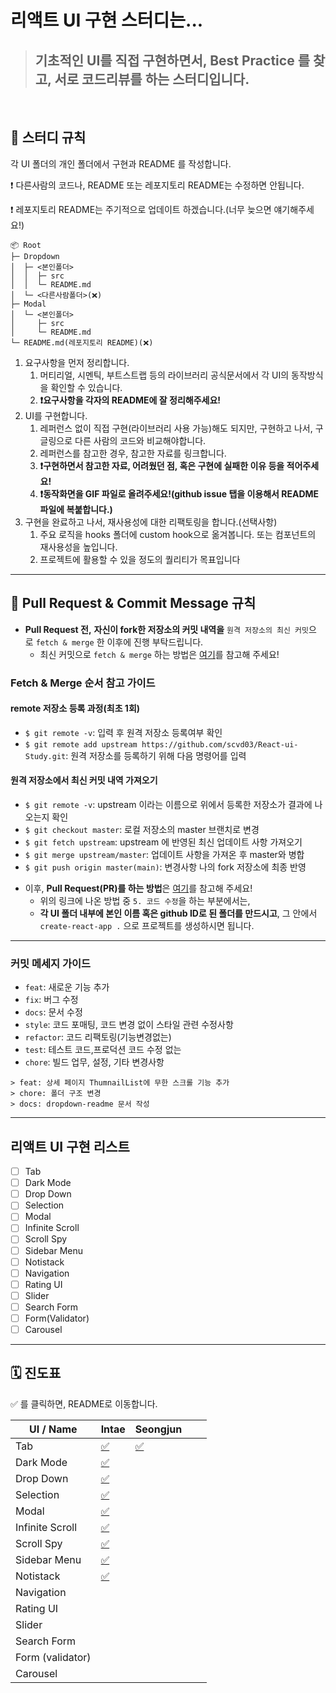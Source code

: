 # 리액트 UI 구현 스터디는...

> ## 기초적인 UI를 직접 구현하면서, Best Practice 를 찾고, 서로 코드리뷰를 하는 스터디입니다.

<br>

## 📍 스터디 규칙

각 UI 폴더의 개인 폴더에서 구현과 README 를 작성합니다.

❗️ 다른사람의 코드나, README 또는 레포지토리 README는 수정하면 안됩니다.

❗️ 레포지토리 README는 주기적으로 업데이트 하겠습니다.(너무 늦으면 얘기해주세요!)

```
📦 Root
├─ Dropdown
│  ├─ <본인폴더>
│  │  ├─ src
│  │  └─ README.md
│  └─ <다른사람폴더>(❌)
├─ Modal
│  └─ <본인폴더>
│     ├─ src
│     └─ README.md
└─ README.md(레포지토리 README)(❌)
```

1. 요구사항을 먼저 정리합니다.
   1. 머티리얼, 시멘틱, 부트스트랩 등의 라이브러리 공식문서에서 각 UI의 동작방식을 확인할 수 있습니다.
   2. **❗️요구사항을 각자의 README에 잘 정리해주세요!**
2. UI를 구현합니다.
   1. 레퍼런스 없이 직접 구현(라이브러리 사용 가능)해도 되지만, 구현하고 나서, 구글링으로 다른 사람의 코드와 비교해야합니다.
   2. 레퍼런스를 참고한 경우, 참고한 자료를 링크합니다.
   3. **❗️구현하면서 참고한 자료, 어려웠던 점, 혹은 구현에 실패한 이유 등을 적어주세요!**
   4. **❗️동작화면을 GIF 파일로 올려주세요!(github issue 탭을 이용해서 README 파일에 복붙합니다.)**
3. 구현을 완료하고 나서, 재사용성에 대한 리팩토링을 합니다.(선택사항)
   1. 주요 로직을 hooks 폴더에 custom hook으로 옮겨봅니다. 또는 컴포넌트의 재사용성을 높입니다.
   2. 프로젝트에 활용할 수 있을 정도의 퀄리티가 목표입니다

---

## 🧲 Pull Request & Commit Message 규칙

- **Pull Request 전,** **자신이 fork한 저장소의 커밋 내역을** `원격 저장소의 최신 커밋`으로 `fetch & merge` 한 이후에 진행 부탁드립니다.
  - 최신 커밋으로 `fetch & merge` 하는 방법은 [여기](https://chanhuiseok.github.io/posts/git-2/)를 참고해 주세요!

### Fetch & Merge 순서 참고 가이드

#### remote 저장소 등록 과정(최초 1회)

- `$ git remote -v`: 입력 후 원격 저장소 등록여부 확인
- `$ git remote add upstream https://github.com/scvd03/React-ui-Study.git`: 원격 저장소를 등록하기 위해 다음 명령어를 입력

#### 원격 저장소에서 최신 커밋 내역 가져오기

- `$ git remote -v`: upstream 이라는 이름으로 위에서 등록한 저장소가 결과에 나오는지 확인
- `$ git checkout master`: 로컬 저장소의 master 브랜치로 변경
- `$ git fetch upstream`: upstream 에 반영된 최신 업데이트 사항 가져오기
- `$ git merge upstream/master`: 업데이트 사항을 가져온 후 master와 병합
- `$ git push origin master(main)`: 변경사항 나의 fork 저장소에 최종 반영
<p></p>

- 이후, **Pull Request(PR)를 하는 방법**은 [여기](https://chanhuiseok.github.io/posts/git-3/)를 참고해 주세요!
  - 위의 링크에 나온 방법 중 `5. 코드 수정`을 하는 부분에서는,
  - **각 UI 폴더 내부에 본인 이름 혹은 github ID로 된 폴더를 만드시고**, 그 안에서 `create-react-app .` 으로 프로젝트를 생성하시면 됩니다.

---

### 커밋 메세지 가이드

- `feat`: 새로운 기능 추가
- `fix`: 버그 수정
- `docs`: 문서 수정
- `style`: 코드 포매팅, 코드 변경 없이 스타일 관련 수정사항
- `refactor`: 코드 리팩토링(기능변경없는)
- `test`: 테스트 코드,프로덕션 코드 수정 없는
- `chore`: 빌드 업무, 설정, 기타 변경사항

```
> feat: 상세 페이지 ThumnailList에 무한 스크롤 기능 추가
> chore: 폴더 구조 변경
> docs: dropdown-readme 문서 작성

```

---

## 리액트 UI 구현 리스트

- [ ] Tab
- [ ] Dark Mode
- [ ] Drop Down
- [ ] Selection
- [ ] Modal
- [ ] Infinite Scroll
- [ ] Scroll Spy
- [ ] Sidebar Menu
- [ ] Notistack
- [ ] Navigation
- [ ] Rating UI
- [ ] Slider
- [ ] Search Form
- [ ] Form(Validator)
- [ ] Carousel

---

## 🗓 진도표

:white_check_mark: 를 클릭하면, README로 이동합니다.

| UI / Name        | Intae                                                      | Seongjun                                          |     |     |
| ---------------- | ---------------------------------------------------------- | ------------------------------------------------- | --- | --- |
| Tab              | [:white_check_mark:](./01.Tab/intae/README.md)             | [:white_check_mark:](./01.Tab/seongjun/README.md) |     |     |
| Dark Mode        | [:white_check_mark:](./02.darkmode/intae/README.md)        |                                                   |     |     |
| Drop Down        | [:white_check_mark:](./03.dropdown/intae/README.md)        |                                                   |     |     |
| Selection        | [:white_check_mark:](./04.Selection/intae/README.md)       |                                                   |     |     |
| Modal            | [:white_check_mark:](./05.modal/intae/README.md)           |                                                   |     |     |
| Infinite Scroll  | [:white_check_mark:](./06.infinite-scroll/intae/README.md) |                                                   |     |     |
| Scroll Spy       | [:white_check_mark:](./07.scrollSpy/intae/README.md)       |                                                   |     |     |
| Sidebar Menu     | [:white_check_mark:](./08.sidebar-nav/intae/README.md)     |                                                   |     |     |
| Notistack        | [:white_check_mark:](./09.notistack/intae/README.md)       |                                                   |     |     |
| Navigation       |                                                            |                                                   |     |     |
| Rating UI        |                                                            |                                                   |     |     |
| Slider           |                                                            |                                                   |     |     |
| Search Form      |                                                            |                                                   |     |     |
| Form (validator) |                                                            |                                                   |     |     |
| Carousel         |                                                            |                                                   |     |     |
